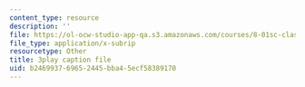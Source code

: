 ```yaml
---
content_type: resource
description: ''
file: https://ol-ocw-studio-app-qa.s3.amazonaws.com/courses/8-01sc-classical-mechanics-fall-2016/b246993769652445bba45ecf58389170_Q3v_2znHCvg.srt
file_type: application/x-subrip
resourcetype: Other
title: 3play caption file
uid: b2469937-6965-2445-bba4-5ecf58389170
---
```

